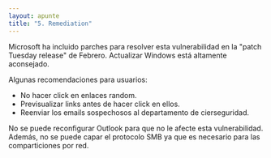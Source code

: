 ```yaml
---
layout: apunte
title: "5. Remediation"
---
```


Microsoft ha incluido parches para resolver esta vulnerabilidad en la "patch Tuesday release" de Febrero. Actualizar Windows está altamente aconsejado.

Algunas recomendaciones para usuarios:

- No hacer click en enlaces random.
- Previsualizar links antes de hacer click en ellos.
- Reenviar los emails sospechosos al departamento de cierseguridad.

No se puede reconfigurar Outlook para que no le afecte esta vulnerabilidad. Además, no se puede capar el protocolo SMB ya que es necesario para las comparticiones por red.